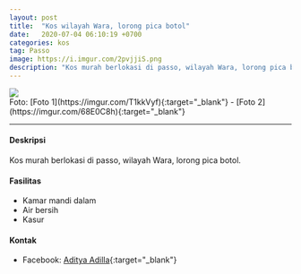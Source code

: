 ```yaml
---
layout: post
title:  "Kos wilayah Wara, lorong pica botol"
date:   2020-07-04 06:10:19 +0700
categories: kos
tag: Passo
image: https://i.imgur.com/2pvjjiS.png
description: "Kos murah berlokasi di passo, wilayah Wara, lorong pica botol."
---
```


<div class="mb-4">
<image src="https://i.imgur.com/2pvjjiS.png" class="img-fluid" />
</div>
Foto: [Foto 1](https://imgur.com/T1kkVyf){:target="_blank"} - [Foto 2](https://imgur.com/68E0C8h){:target="_blank"}

<hr> 

#### Deskripsi
Kos murah berlokasi di passo, wilayah Wara, lorong pica botol.

#### Fasilitas
- Kamar mandi dalam
- Air bersih
- Kasur

#### Kontak
- Facebook: [Aditya Adilla](https://www.facebook.com/aditya.adilla.1 "Aditya Adilla"){:target="_blank"}